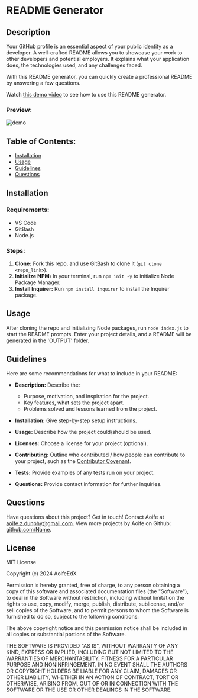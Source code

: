 # README Generator

## Description

Your GitHub profile is an essential aspect of your public identity as a developer. A well-crafted README allows you to showcase your work to other developers and potential employers. It explains what your application does, the technologies used, and any challenges faced.

With this README generator, you can quickly create a professional README by answering a few questions.

Watch [this demo video](./assets/readme-generator.mp4) to see how to use this README generator.

### Preview:

![demo](./assets/readme-generator.gif)


## Table of Contents:
* [Installation](#installation)
* [Usage](#usage)
* [Guidelines](#guidelines)
* [Questions](#questions)

## Installation

### Requirements:  
* VS Code  
* GitBash  
* Node.js  

### Steps:  
1. **Clone:** Fork this repo, and use GitBash to clone it (`git clone <repo_link>`).
1. **Initialize NPM:** In your terminal, run `npm init -y` to initialize Node Package Manager.
1. **Install Inquirer:** Run `npm install inquirer` to install the Inquirer package.

## Usage
After cloning the repo and initializing Node packages, run `node index.js` to start the README prompts. Enter your project details, and a README will be generated in the 'OUTPUT' folder.

## Guidelines
Here are some recommendations for what to include in your README:

* **Description:** Describe the:
    * Purpose, motivation, and inspiration for the project.
    * Key features, what sets the project apart.
    * Problems solved and lessons learned from the project.

* **Installation:** Give step-by-step setup instructions.

* **Usage:** Describe how the project could/should be used.

* **Licenses:** Choose a license for your project (optional). 

* **Contributing:** Outline who contributed / how people can contribute to your project, such as the [Contributor Covenant](https://www.contributor-covenant.org/).

* **Tests:** Provide examples of any tests run on your project.

* **Questions:** Provide contact information for further inquiries.

## Questions
Have questions about this project? Get in touch! Contact Aoife at aoife.z.dunphy@gmail.com. View more projects by Aoife on Github: [github.com/Name](https://github.com/AoifeEdX).

## License

MIT License

Copyright (c) 2024 AoifeEdX

Permission is hereby granted, free of charge, to any person obtaining a copy of this software and associated documentation files (the "Software"), to deal in the Software without restriction, including without limitation the rights to use, copy, modify, merge, publish, distribute, sublicense, and/or sell copies of the Software, and to permit persons to whom the Software is furnished to do so, subject to the following conditions:

The above copyright notice and this permission notice shall be included in all copies or substantial portions of the Software.

THE SOFTWARE IS PROVIDED "AS IS", WITHOUT WARRANTY OF ANY KIND, EXPRESS OR IMPLIED, INCLUDING BUT NOT LIMITED TO THE WARRANTIES OF MERCHANTABILITY, FITNESS FOR A PARTICULAR PURPOSE AND NONINFRINGEMENT. IN NO EVENT SHALL THE AUTHORS OR COPYRIGHT HOLDERS BE LIABLE FOR ANY CLAIM, DAMAGES OR OTHER LIABILITY, WHETHER IN AN ACTION OF CONTRACT, TORT OR OTHERWISE, ARISING FROM, OUT OF OR IN CONNECTION WITH THE SOFTWARE OR THE USE OR OTHER DEALINGS IN THE
SOFTWARE.
